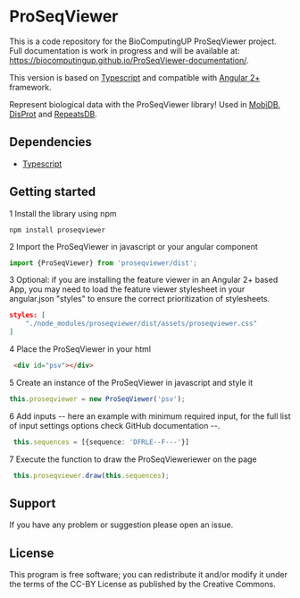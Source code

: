 # ProSeqViewer

This is a code repository for the BioComputingUP ProSeqViewer project.
Full documentation is work in progress and will be available at: https://biocomputingup.github.io/ProSeqViewer-documentation/.

This version is based on [Typescript](https://www.typescriptlang.org/) and compatible with [Angular 2+](https://angular.io/) framework.

Represent biological data with the ProSeqViewer library! Used in [MobiDB](http://mobidb.bio.unipd.it/),
[DisProt](http://www.disprot.org/) and [RepeatsDB](http://repeatsdb.bio.unipd.it/).

## Dependencies

* [Typescript](https://www.typescriptlang.org/)


[comment]: <> (## Output demo)

[comment]: <> (![ProSeqViewer]&#40;src/assets/sqvDemo.png&#41;)

## Getting started

1 Install the library using npm
```
npm install proseqviewer
```

2 Import the ProSeqViewer in javascript or your angular component
```typescript
import {ProSeqViewer} from 'proseqviewer/dist';
```

3 Optional: if you are installing the feature viewer in an Angular 2+ based App, you may
need to load the feature viewer stylesheet in your angular.json "styles" to
ensure the correct prioritization of stylesheets.
```json
styles: [
    "./node_modules/proseqviewer/dist/assets/proseqviewer.css"
]
```

4 Place the ProSeqViewer in your html
```html
 <div id="psv"></div>
```

5 Create an instance of the ProSeqViewer in javascript and style it
```typescript
this.proseqviewer = new ProSeqViewer('psv');
```

6 Add inputs -- here an example with minimum required input, for the full list of input settings options check GitHub documentation --.
```typescript
 this.sequences = [{sequence: 'DFRLE--F---'}]
```
7 Execute the function to draw the ProSeqVieweriewer on the page
```typescript
 this.proseqviewer.draw(this.sequences);
```

## Support

If you have any problem or suggestion please open an issue.

## License

This program is free software; you can redistribute it and/or modify it under the terms of the CC-BY
License as published by the Creative Commons.
